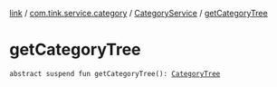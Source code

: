 [link](../../index.md) / [com.tink.service.category](../index.md) / [CategoryService](index.md) / [getCategoryTree](./get-category-tree.md)

# getCategoryTree

`abstract suspend fun getCategoryTree(): `[`CategoryTree`](../../com.tink.model.category/-category-tree/index.md)